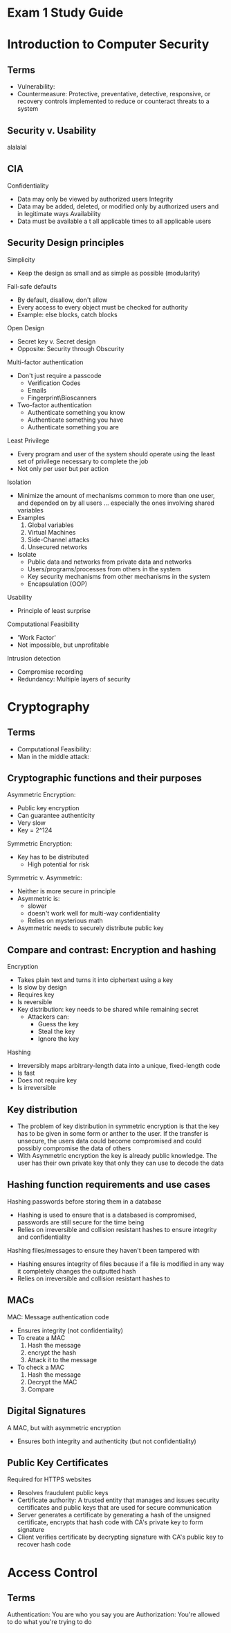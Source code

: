Exam 1 Study Guide
===================

# Introduction to Computer Security
## Terms
* Vulnerability:
* Countermeasure: Protective, preventative, detective, responsive, or recovery
controls implemented to reduce or counteract threats to a system

## Security v. Usability
alalalal

## CIA
Confidentiality
* Data may only be viewed by authorized users
Integrity
* Data may be added, deleted, or modified only by authorized users and in legitimate
ways
Availability
* Data must be available a t all applicable times to all applicable users

## Security Design principles
Simplicity  
* Keep the design as small and as simple as possible (modularity)

Fail-safe defaults  
* By default, disallow, don't allow
* Every access to every object must be checked for authority
* Example: else blocks, catch blocks

Open Design
* Secret key v. Secret design
* Opposite: Security through Obscurity

Multi-factor authentication
* Don't just require a passcode
  * Verification Codes
  * Emails
  * Fingerprint\\Bioscanners
* Two-factor authentication
  * Authenticate something you know
  * Authenticate something you have
  * Authenticate something you are

Least Privilege
* Every program and user of the system should operate using the least set of privilege necessary to complete the job
* Not only per user but per action

Isolation
* Minimize the amount of mechanisms common to more than one user, and depended on by all users ... especially the ones involving shared variables
* Examples
    1. Global variables
    1. Virtual Machines
    1. Side-Channel attacks
    1. Unsecured networks
* Isolate
  * Public data and networks from private data and networks
  * Users/programs/processes from others in the system
  * Key security mechanisms from other mechanisms in the system
  * Encapsulation (OOP)

Usability
* Principle of least surprise

Computational Feasibility
* 'Work Factor'
* Not impossible, but unprofitable

Intrusion detection
* Compromise recording
* Redundancy: Multiple layers of security

# Cryptography

## Terms
* Computational Feasibility:
* Man in the middle attack:

## Cryptographic functions and their purposes
Asymmetric Encryption:
* Public key encryption
* Can guarantee authenticity
* Very slow
* Key = 2^124

Symmetric Encryption:
* Key has to be distributed
  * High potential for risk

Symmetric v. Asymmetric:
* Neither is more secure in principle
* Asymmetric is:
  * slower
  * doesn't work well for multi-way confidentiality
  * Relies on mysterious math
* Asymmetric needs to securely distribute public key

## Compare and contrast: Encryption and hashing
Encryption
* Takes plain text and turns it into ciphertext using a key
* Is slow by design
* Requires key
* Is reversible
* Key distribution: key needs to be shared while remaining secret
  * Attackers can:
    - Guess the key
    - Steal the key
    - Ignore the key

Hashing
* Irreversibly maps arbitrary-length data into a unique, fixed-length code
* Is fast
* Does not require key
* Is irreversible

## Key distribution
* The problem of key distribution in symmetric encryption is that the key has to be given in some form or anther to the user. If the transfer is unsecure, the users data could become compromised and could possibly compromise the data of others
* With Asymmetric encryption the key is already public knowledge. The user has their own private key that only they can use to decode the data

## Hashing function requirements and use cases
Hashing passwords before storing them in a database
* Hashing is used to ensure that is a databased is compromised, passwords are still secure for the time being
* Relies on irreversible and collision resistant hashes to ensure integrity and confidentiality

Hashing files/messages to ensure they haven't been tampered with
* Hashing ensures integrity of files because if a file is modified in any way it completely changes the outputted hash
* Relies on irreversible and collision resistant hashes to

## MACs
MAC: Message authentication code
* Ensures integrity (not confidentiality)
* To create a MAC
  1. Hash the message
  1. encrypt the hash
  1. Attack it to the message
* To check a MAC
  1. Hash the message
  1. Decrypt the MAC
  1. Compare

## Digital Signatures
A MAC, but with asymmetric encryption
* Ensures both integrity and authenticity (but not confidentiality)

## Public Key Certificates
Required for HTTPS websites
* Resolves fraudulent public keys
* Certificate authority: A trusted entity that manages and issues security certificates and public keys that are used for secure communication
* Server generates a certificate by generating a hash of the unsigned certificate, encrypts that hash code with CA's private key to form signature
* Client verifies certificate by decrypting signature with CA's public key to recover hash code

# Access Control
## Terms
Authentication: You are who you say you are
Authorization: You're allowed to do what you're trying to do
